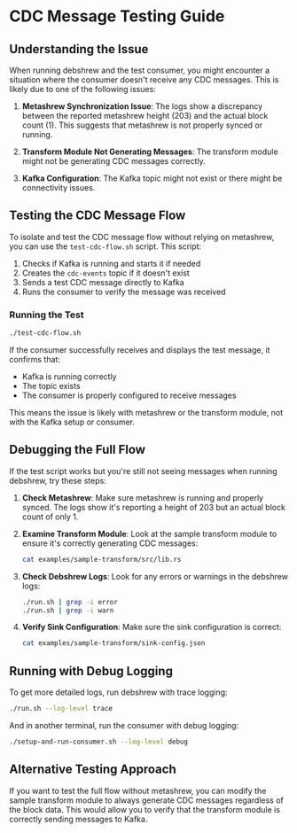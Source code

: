 # CDC Message Testing Guide

## Understanding the Issue

When running debshrew and the test consumer, you might encounter a situation where the consumer doesn't receive any CDC messages. This is likely due to one of the following issues:

1. **Metashrew Synchronization Issue**: The logs show a discrepancy between the reported metashrew height (203) and the actual block count (1). This suggests that metashrew is not properly synced or running.

2. **Transform Module Not Generating Messages**: The transform module might not be generating CDC messages correctly.

3. **Kafka Configuration**: The Kafka topic might not exist or there might be connectivity issues.

## Testing the CDC Message Flow

To isolate and test the CDC message flow without relying on metashrew, you can use the `test-cdc-flow.sh` script. This script:

1. Checks if Kafka is running and starts it if needed
2. Creates the `cdc-events` topic if it doesn't exist
3. Sends a test CDC message directly to Kafka
4. Runs the consumer to verify the message was received

### Running the Test

```bash
./test-cdc-flow.sh
```

If the consumer successfully receives and displays the test message, it confirms that:
- Kafka is running correctly
- The topic exists
- The consumer is properly configured to receive messages

This means the issue is likely with metashrew or the transform module, not with the Kafka setup or consumer.

## Debugging the Full Flow

If the test script works but you're still not seeing messages when running debshrew, try these steps:

1. **Check Metashrew**: Make sure metashrew is running and properly synced. The logs show it's reporting a height of 203 but an actual block count of only 1.

2. **Examine Transform Module**: Look at the sample transform module to ensure it's correctly generating CDC messages:
   ```bash
   cat examples/sample-transform/src/lib.rs
   ```

3. **Check Debshrew Logs**: Look for any errors or warnings in the debshrew logs:
   ```bash
   ./run.sh | grep -i error
   ./run.sh | grep -i warn
   ```

4. **Verify Sink Configuration**: Make sure the sink configuration is correct:
   ```bash
   cat examples/sample-transform/sink-config.json
   ```

## Running with Debug Logging

To get more detailed logs, run debshrew with trace logging:

```bash
./run.sh --log-level trace
```

And in another terminal, run the consumer with debug logging:

```bash
./setup-and-run-consumer.sh --log-level debug
```

## Alternative Testing Approach

If you want to test the full flow without metashrew, you can modify the sample transform module to always generate CDC messages regardless of the block data. This would allow you to verify that the transform module is correctly sending messages to Kafka.